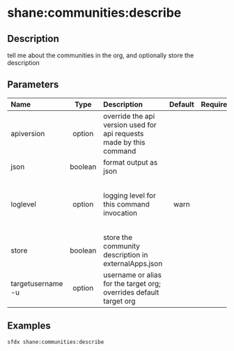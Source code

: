 <!-- This file has been generated with command 'sfdx hardis:doc:plugin:generate'. Please do not update it manually or it may be overwritten -->
# shane:communities:describe

## Description

tell me about the communities in the org, and optionally store the description

## Parameters

|Name|Type|Description|Default|Required|Options|
|:---|:--:|:----------|:-----:|:------:|:-----:|
|apiversion|option|override the api version used for api requests made by this command||||
|json|boolean|format output as json||||
|loglevel|option|logging level for this command invocation|warn||trace<br/>debug<br/>info<br/>warn<br/>error<br/>fatal|
|store|boolean|store the community description in externalApps.json||||
|targetusername<br/>-u|option|username or alias for the target org; overrides default target org||||

## Examples

```shell
sfdx shane:communities:describe
```


